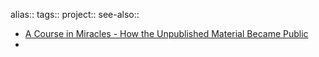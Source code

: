 alias::
tags::
project::
see-also::

- [A Course in Miracles - How the Unpublished Material Became Public](https://facim.org/foundation-course-miracles/history-of-the-manuscripts/unpublished-material/)
-